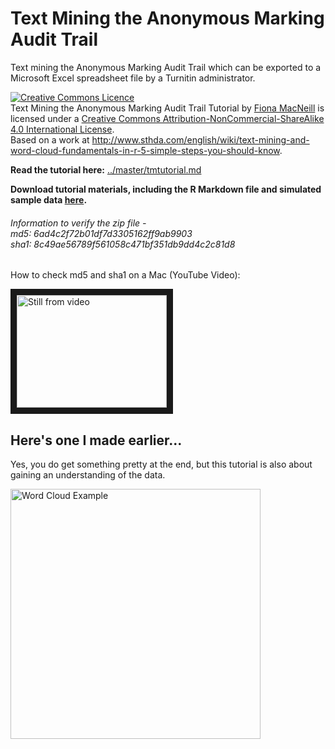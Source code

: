 # Text Mining the Anonymous Marking Audit Trail
Text mining the Anonymous Marking Audit Trail which can be exported to a Microsoft Excel spreadsheet file by a Turnitin administrator.

<a rel="license" href="http://creativecommons.org/licenses/by-nc-sa/4.0/"><img alt="Creative Commons Licence" style="border-width:0" src="https://i.creativecommons.org/l/by-nc-sa/4.0/88x31.png" /></a><br /><span xmlns:dct="http://purl.org/dc/terms/" href="http://purl.org/dc/dcmitype/Text" property="dct:title" rel="dct:type">Text Mining the Anonymous Marking Audit Trail Tutorial</span> by <a xmlns:cc="http://creativecommons.org/ns#" href="https://github.com/FionaMacNeill/tiitextmining/blob/master/README.md" property="cc:attributionName" rel="cc:attributionURL">Fiona MacNeill</a> is licensed under a <a rel="license" href="http://creativecommons.org/licenses/by-nc-sa/4.0/">Creative Commons Attribution-NonCommercial-ShareAlike 4.0 International License</a>.<br />Based on a work at <a xmlns:dct="http://purl.org/dc/terms/" href="http://www.sthda.com/english/wiki/text-mining-and-word-cloud-fundamentals-in-r-5-simple-steps-you-should-know" rel="dct:source">http://www.sthda.com/english/wiki/text-mining-and-word-cloud-fundamentals-in-r-5-simple-steps-you-should-know</a>.

**Read the tutorial here:** [../master/tmtutorial.md](../master/tmtutorial.md)

**Download tutorial materials, including the R Markdown file and simulated sample data [here](../master/wordcloud_tutorial.zip?raw=true).**

###### Information to verify the zip file - <br> md5: 6ad4c2f72b01df7d3305162ff9ab9903  <br> sha1: 8c49ae56789f561058c471bf351db9dd4c2c81d8<br>

How to check md5 and sha1 on a Mac (YouTube Video): 

<a href="http://www.youtube.com/watch?feature=player_embedded&v=HHdrIlHS2-4" target="_blank"><img src="http://img.youtube.com/vi/HHdrIlHS2-4/0.jpg" 
alt="Still from video" title="checking_sha_md5
" width="240" height="180" border="10" /></a>



## Here's one I made earlier...


Yes, you do get something pretty at the end, but this tutorial is also about gaining an understanding of the data.

<img src="https://raw.githubusercontent.com/FionaMacNeill/tiitextmining/master/wordcloud_demo_example.png" alt= "Word Cloud Example" width="400px" />

